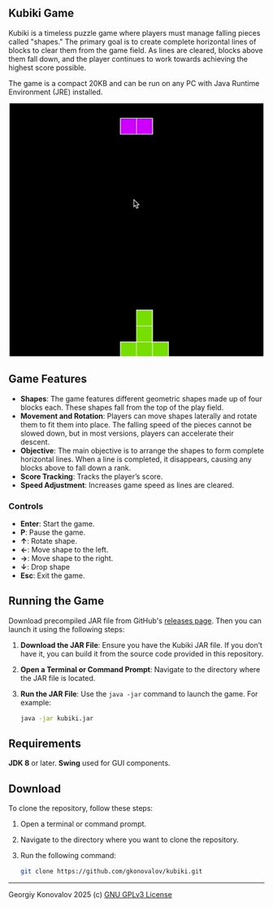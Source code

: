## Kubiki Game

Kubiki is a timeless puzzle game where players must manage falling pieces called "shapes." The primary goal is to create complete horizontal lines of blocks to clear them from the game field. As lines are cleared, blocks above them fall down, and the player continues to work towards achieving the highest score possible.

The game is a compact 20KB and can be run on any PC with Java Runtime Environment (JRE) installed.

<p align="center">
  <img src="https://raw.githubusercontent.com/gkonovalov/kubiki/master/gameplay.gif" />
</p>

## Game Features
- **Shapes**: The game features different geometric shapes made up of four blocks each. These shapes fall from the top of the play field.
- **Movement and Rotation**: Players can move shapes laterally and rotate them to fit them into place. The falling speed of the pieces cannot be slowed down, but in most versions, players can accelerate their descent.
- **Objective**: The main objective is to arrange the shapes to form complete horizontal lines. When a line is completed, it disappears, causing any blocks above to fall down a rank.
- **Score Tracking**: Tracks the player’s score.
- **Speed Adjustment**: Increases game speed as lines are cleared.

### Controls
- **Enter**: Start the game.
- **P**: Pause the game.
- **↑**: Rotate shape.
- **←**: Move shape to the left.
- **→**: Move shape to the right.
- **↓**: Drop shape
- **Esc**: Exit the game.

## Running the Game
Download precompiled JAR file from GitHub's [releases page](https://github.com/gkonovalov/kubiki/releases).
Then you can launch it using the following steps:

1. **Download the JAR File**: Ensure you have the Kubiki JAR file. If you don’t have it, you can build it from the source code provided in this repository.
2. **Open a Terminal or Command Prompt**: Navigate to the directory where the JAR file is located.
3. **Run the JAR File**: Use the `java -jar` command to launch the game. For example:

   ```bash
   java -jar kubiki.jar

## Requirements
**JDK 8** or later.
**Swing** used for GUI components.

## Download
To clone the repository, follow these steps:

1. Open a terminal or command prompt.
2. Navigate to the directory where you want to clone the repository.
3. Run the following command:

   ```bash
   git clone https://github.com/gkonovalov/kubiki.git

------------
Georgiy Konovalov 2025 (c) [GNU GPLv3 License](https://opensource.org/license/gpl-3-0)